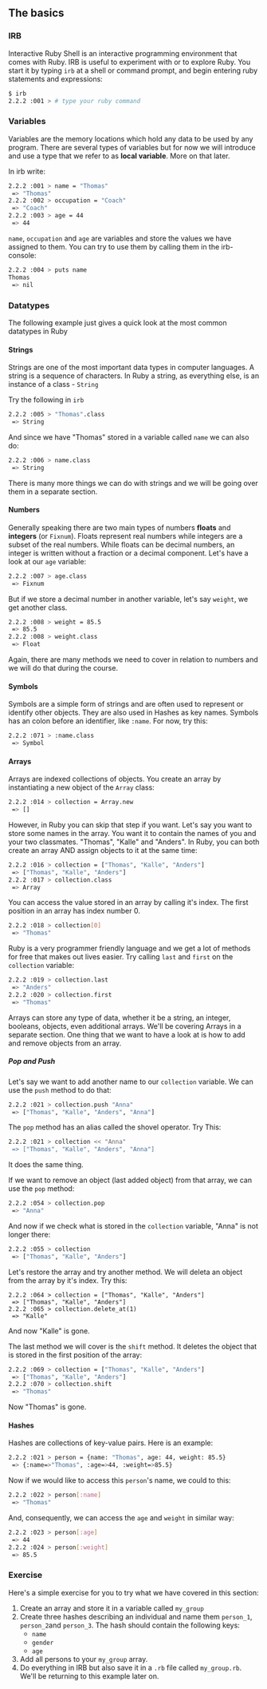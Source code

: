 ## The basics

### IRB
Interactive Ruby Shell is an interactive programming environment that comes with Ruby. IRB is useful to experiment with or to explore Ruby. You start it by typing `irb` at a shell or command prompt, and begin entering ruby statements and expressions:

```bash
$ irb
2.2.2 :001 > # type your ruby command
```
### Variables
Variables are the memory locations which hold any data to be used by any program. There are several types of variables but for now we will introduce and use a type that we refer to as **local variable**. More on that later.

In irb write:
```bash
2.2.2 :001 > name = "Thomas"
 => "Thomas"
2.2.2 :002 > occupation = "Coach"
 => "Coach"
2.2.2 :003 > age = 44
 => 44
```
`name`, `occupation` and `age` are variables and store the values we have assigned to them. You can try to use them by calling them in the irb-console:

```bash
2.2.2 :004 > puts name
Thomas
 => nil
```

### Datatypes
The following example just gives a quick look at the most common datatypes in Ruby
#### Strings
Strings are one of the most important data types in computer languages. A string is a sequence of characters. In Ruby a string, as everything else, is an instance of a class - `String`

Try the following in `irb`
```bash
2.2.2 :005 > "Thomas".class
 => String 
```
And since we have "Thomas" stored in a variable called `name` we can also do:
```bash
2.2.2 :006 > name.class
 => String 
```
There is many more things we can do with strings and we will be going over them in a separate section.

#### Numbers
Generally speaking there are two main types of numbers **floats** and **integers** (or `Fixnum`). Floats represent real numbers while integers are a subset of the real numbers. While floats can be decimal numbers, an integer is written without a fraction or a decimal component. Let's have a look at our `age` variable:

```bash
2.2.2 :007 > age.class
 => Fixnum 
```
But if we store a decimal number in another variable, let's say `weight`, we get another class.

```bash
2.2.2 :008 > weight = 85.5
 => 85.5 
2.2.2 :008 > weight.class
 => Float 
```
Again, there are many methods we need to cover in relation to numbers and we will do that during the course. 

#### Symbols
Symbols are a simple form of strings and are often used to represent or identify other objects. They are also used in Hashes as key names. Symbols has an colon before an identifier, like `:name`. For now, try this:

```bash
2.2.2 :071 > :name.class
 => Symbol 
```

#### Arrays
Arrays are indexed collections of objects. You create an array by instantiating a new object of the `Array` class:
```bash
2.2.2 :014 > collection = Array.new
 => [] 
```
However, in Ruby you can skip that step if you want. Let's say you want to store some names in the array. You want it to contain the names of you and your two classmates. "Thomas", "Kalle" and "Anders". In Ruby, you can both create an array AND assign objects to it at the same time:

```bash
2.2.2 :016 > collection = ["Thomas", "Kalle", "Anders"]
 => ["Thomas", "Kalle", "Anders"] 
2.2.2 :017 > collection.class
 => Array 
```
You can access the value stored in an array by calling it's index. The first position in an array has index number 0.
```bash
2.2.2 :018 > collection[0]
 => "Thomas" 
```
Ruby is a very programmer friendly language and we get a lot of methods for free that makes out lives easier. Try calling `last` and `first` on the `collection` variable:

```bash
2.2.2 :019 > collection.last
 => "Anders" 
2.2.2 :020 > collection.first
 => "Thomas"
```
Arrays can store any type of data, whether it be a string, an integer, booleans, objects, even additional arrays. We'll be covering Arrays in a separate section. One thing that we want to have a look at is how to add and remove objects from an array.

##### Pop and Push
Let's say we want to add another name to our `collection` variable. We can use the `push` method to do that:

```bash
2.2.2 :021 > collection.push "Anna"
 => ["Thomas", "Kalle", "Anders", "Anna"] 
```
The `pop` method has an alias called the shovel operator. Try This:
```bash
2.2.2 :021 > collection << "Anna"
 => ["Thomas", "Kalle", "Anders", "Anna"] 
```
It does the same thing.

If we want to remove an object (last added object) from that array, we can use the `pop` method:
```bash
2.2.2 :054 > collection.pop 
 => "Anna" 
```
And now if we check what is stored in the `collection` variable, "Anna" is not longer there:
```bash
2.2.2 :055 > collection
 => ["Thomas", "Kalle", "Anders"] 
```
Let's restore the array and try another method. We will deleta an object from the array by it's index. Try this:
```
2.2.2 :064 > collection = ["Thomas", "Kalle", "Anders"]
 => ["Thomas", "Kalle", "Anders"] 
2.2.2 :065 > collection.delete_at(1)
 => "Kalle" 
```
And now "Kalle" is gone. 

The last method we will cover is the `shift` method. It deletes the object that is stored in the first position of the array:

```bash
2.2.2 :069 > collection = ["Thomas", "Kalle", "Anders"]
 => ["Thomas", "Kalle", "Anders"] 
2.2.2 :070 > collection.shift
 => "Thomas" 
```
Now "Thomas" is gone.


#### Hashes

Hashes are collections of key-value pairs. Here is an example:

```bash
2.2.2 :021 > person = {name: "Thomas", age: 44, weight: 85.5}
 => {:name=>"Thomas", :age=>44, :weight=>85.5} 
```
Now if we would like to access this `person`'s name, we could to this:
```bash
2.2.2 :022 > person[:name]
 => "Thomas" 
```
And, consequently, we can access the `age` and `weight` in similar way:

```bash
2.2.2 :023 > person[:age]
 => 44 
2.2.2 :024 > person[:weight]
 => 85.5 
```

### Exercise

Here's a simple exercise for you to try what we have covered in this section:

1. Create an array and store it in a variable called `my_group`
2. Create three hashes describing an individual and name them `person_1`, `person_2`and `person_3`. The hash should contain the following keys:
    - `name`
    - `gender`
    - `age`
3. Add all persons to your `my_group` array.
4. Do everything in IRB but also save it in a `.rb` file called `my_group.rb`. We'll be returning to this example later on. 












